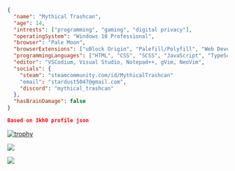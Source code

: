 
```json
{
  "name": "Mythical Trashcan",
  "age": 14,
  "intrests": ["programming", "gaming", "digital privacy"],
  "operatingSystem": "Windows 10 Professional",
  "browser": "Pale Moon",
  "browserExtensions": ["uBlock Origin", "Palefill/Polyfill", "Web Developer's Toolbox", "Session Manager", "Extension Developer"],
  "programmingLanguages": ["HTML", "CSS", "SCSS", "JavaScript", "TypeScript", "Java", "Lua", "C#", "AutoHotkey/AHK"],
  "editor": "VSCodium, Visual Studio, Notepad++, gVim, NeoVim",
  "socials": {
    "steam": "steamcommunity.com/id/MythicalTrashcan"
    "email": "stardust5047@gmail.com",
    "discord": "mythical_trashcan"
  },
  "hasBrainDamage": false
}

Based on 3kh0 profile json
```

[![trophy](https://github-profile-trophy.vercel.app/?username=MythicalTrashcan)](https://github.com/ryo-ma/github-profile-trophy)

![](https://github-readme-stats.vercel.app/api/top-langs/?username=MythicalTrashcan&layout=compact&theme=dark&title_color=FEFEFE&icon_color=55D24B&text_color=FEFEFE&border_color=30363D&bg_color=0D1117)

![](https://komarev.com/ghpvc/?username=MythicalTrashcan&color=7F0B6B)
